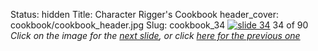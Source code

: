 Status: hidden
Title: Character Rigger's Cookbook
header_cover: cookbook/cookbook_header.jpg
Slug: cookbook_34
[![slide 34](https://dl.dropboxusercontent.com/u/2977490/presentations/cookbook/img34.jpg)](cookbook_35)
34 of 90
_Click on the image for the [next slide](cookbook_35), or click [here for the previous one](cookbook_33)_
